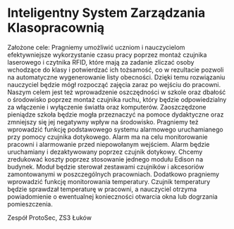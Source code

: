 # Inteligentny System Zarządzania Klasopracownią

Założone cele:
Pragniemy umożliwić uczniom i nauczycielom efektywniejsze wykorzystanie czasu pracy
poprzez montaż czujnika laserowego i czytnika RFID, które mają za zadanie zliczać osoby
wchodzące do klasy i potwierdzać ich tożsamość, co w rezultacie pozwoli na automatyczne
wygenerowanie listy obecności. Dzięki temu rozwiązaniu nauczyciel będzie mógł rozpocząć
zajęcia zaraz po wejściu do pracowni.
Naszym celem jest też wprowadzenie oszczędności w szkole oraz dbałość o środowisko
poprzez montaż czujnika ruchu, który będzie odpowiedzialny za włączenie i wyłączenie
światła oraz komputerów. Zaoszczędzone pieniądze szkoła będzie mogła przeznaczyć na
pomoce dydaktyczne oraz zmniejszy się jej negatywny wpływ na środowisko.
Pragniemy też wprowadzić funkcję podstawowego systemu alarmowego uruchamianego przy
pomocy czujnika dotykowego. Alarm ma na celu monitorowanie pracowni i alarmowanie
przed niepowołanym wejściem. Alarm będzie uruchamiany i dezaktywowany poprzez czujnik
dotykowy.
Chcemy zredukować koszty poprzez stosowanie jednego modułu Edison na budynek.
Moduł będzie sterował zestawami czujników i akcesoriów zamontowanymi w
poszczególnych pracowniach.
Dodatkowo pragniemy wprowadzić funkcję monitorowania temperatury. Czujnik temperatury
będzie sprawdzał temperaturę w pracowni, a nauczyciel otrzyma powiadomienie o
ewentualnej konieczności otwarcia okna lub dogrzania pomieszczenia.

Zespół ProtoSec, ZS3 Łuków
